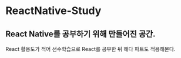 # ReactNative-Study

## React Native를 공부하기 위해 만들어진 공간.
React 활용도가 적어 선수학습으로 React를 공부한 뒤 해다 파트도 적용해본다.

